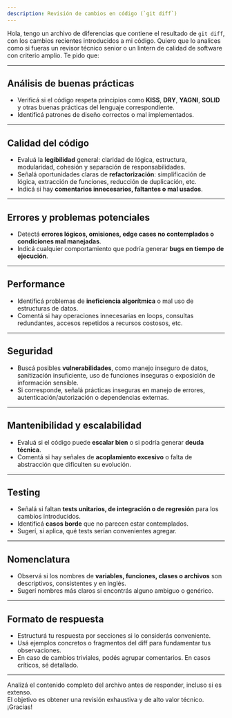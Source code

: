 ```yaml
---
description: Revisión de cambios en código (`git diff`)
---
```


Hola, tengo un archivo de diferencias que contiene el resultado de `git diff`, con los cambios recientes introducidos a mi código. Quiero que lo analices como si fueras un revisor técnico senior o un lintern de calidad de software con criterio amplio. Te pido que:

---

## Análisis de buenas prácticas

- Verificá si el código respeta principios como **KISS**, **DRY**, **YAGNI**, **SOLID** y otras buenas prácticas del lenguaje correspondiente.
- Identificá patrones de diseño correctos o mal implementados.

---

## Calidad del código

- Evaluá la **legibilidad** general: claridad de lógica, estructura, modularidad, cohesión y separación de responsabilidades.
- Señalá oportunidades claras de **refactorización**: simplificación de lógica, extracción de funciones, reducción de duplicación, etc.
- Indicá si hay **comentarios innecesarios, faltantes o mal usados**.

---

## Errores y problemas potenciales

- Detectá **errores lógicos, omisiones, edge cases no contemplados o condiciones mal manejadas**.
- Indicá cualquier comportamiento que podría generar **bugs en tiempo de ejecución**.

---

## Performance

- Identificá problemas de **ineficiencia algorítmica** o mal uso de estructuras de datos.
- Comentá si hay operaciones innecesarias en loops, consultas redundantes, accesos repetidos a recursos costosos, etc.

---

## Seguridad

- Buscá posibles **vulnerabilidades**, como manejo inseguro de datos, sanitización insuficiente, uso de funciones inseguras o exposición de información sensible.
- Si corresponde, señalá prácticas inseguras en manejo de errores, autenticación/autorización o dependencias externas.

---

## Mantenibilidad y escalabilidad

- Evaluá si el código puede **escalar bien** o si podría generar **deuda técnica**.
- Comentá si hay señales de **acoplamiento excesivo** o falta de abstracción que dificulten su evolución.

---

## Testing

- Señalá si faltan **tests unitarios, de integración o de regresión** para los cambios introducidos.
- Identificá **casos borde** que no parecen estar contemplados.
- Sugerí, si aplica, qué tests serían convenientes agregar.

---

## Nomenclatura

- Observá si los nombres de **variables, funciones, clases o archivos** son descriptivos, consistentes y en inglés.
- Sugerí nombres más claros si encontrás alguno ambiguo o genérico.

---

## Formato de respuesta

- Estructurá tu respuesta por secciones si lo considerás conveniente.
- Usá ejemplos concretos o fragmentos del diff para fundamentar tus observaciones.
- En caso de cambios triviales, podés agrupar comentarios. En casos críticos, sé detallado.

---

Analizá el contenido completo del archivo antes de responder, incluso si es extenso.  
El objetivo es obtener una revisión exhaustiva y de alto valor técnico.  
¡Gracias!
